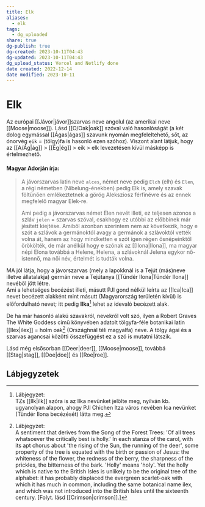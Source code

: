 ```yaml
---
title: Elk
aliases:
  - elk
tags:
  - dg_uploaded
share: true
dg-publish: true
dg-created: 2023-10-11T04:43
dg-updated: 2023-10-11T04:43
dg_upload_status: Vercel and Netlify done
date created: 2022-12-14
date modified: 2023-10-11
---
```


# Elk

Az európai [[Jávor\|jávor]]szarvas neve angolul (az amerikai neve [[Moose\|moose]]). Lásd [[O/Oak\|oak]] szóval való hasonlóságát (a két dolog egymással [[Ágas\|ágas]] szavunk nyomán megfeleltehető, sőt, az ónorvég `eik` = (tölgy)fa is hasonló ezen szóhoz). Viszont alant látjuk, hogy az [[A/Ág\|ág]] > [[Ég\|ég]] > eik > elk levezetésen kívül másképp is értelmezhető.  

#### Magyar Adorján írja:

> A jávorszarvas latin neve `alces`, német neve pedig `Elch` (elh) és `Elen`, a régi németben (Nibelung-énekben) pedig Elk is, amely szavak föltűnően emlékeztetnek a görög Aleksziosz férfinévre és az ennek megfelelő magyar Elek-re.  
>
> Ami pedig a jávorszarvas német Elen nevét illeti, ez teljesen azonos a szláv `jelen` = szarvas szóval, csakhogy ez utóbbi az előbbinek már jésített kiejtése. Amiből azonban szerintem nem az következik, hogy e szót a szlávok a germánoktól avagy a germánok a szlávoktól vették volna át, hanem az hogy mindketten e szót igen régen ősnépeinktől örökölték, de már anélkül hogy e szónak az [[Ilona\|Ilona]], ma magyar népi Elona továbbá a Helene, Helena, a szlávoknál Jelena egykor nő-istennő, ma női név, értelmét is tudták volna.  

MA jól látja, hogy a jávorszarvas (mely a lapokknál is a Tejút (más)neve illetve állatalakja) germán neve a Tejútanya [[Tündér Ilona\|Tündér Ilona]] nevéből jött létre.  
Ami a lehetséges becézést illeti, másutt PJI gond nélkül leírta az [[Ica\|Ica]] nevet becézett alakként mint másutt (Magyarország területén kívül) is előfordulható nevet; itt pedig **Ilka**[^1] lehet az idevaló becézett alak.  

De ha már hasonló alakú szavakról, nevekről volt szó, ilyen a Robert Graves The White Goddess című könyvében adatolt tölgyfa-féle botanikai latin [[Ilex\|ilex]] = holm oak[^2] (Országhnál téli magyalfa) neve. A tölgy ágai és a szarvas agancsai közötti összefüggést ez a szó is mutatni látszik.  

Lásd még elsősorban [[Deer\|deer]], [[Moose\|moose]], továbbá [[Stag\|stag]], [[Doe\|doe]] és [[Roe\|roe]].  

## Lábjegyzetek

[^1]: Lábjegyzet:  
TZs [[Ilk\|ilk]] szóra is az Ilka nevünket jelölte meg, nyilván kb. ugyanolyan alapon, ahogy PJI Chichen Itza város nevében Ica nevünket (Tündér Ilona becézését) látta meg.  

[^2]: Lábjegyzet:  
A sentiment that derives from the Song of the Forest Trees: 'Of all trees whatsoever the critically best is holly.' In each stanza of the carol, with its apt chorus about 'the rising of the Sun, the running of the deer', some property of the tree is equated with the birth or passion of Jesus: the whiteness of the flower, the redness of the berry, the sharpness of the prickles, the bitterness of the bark. 'Holly' means 'holy'. Yet the holly which is native to the British Isles is unlikely to be the original tree of the alphabet: it has probably displaced the evergreen scarlet-oak with which it has much in common, including the same botanical name ilex, and which was not introduced into the British Isles until the sixteenth century. \[Folyt. lásd [[Crimson\|crimson]].\]  